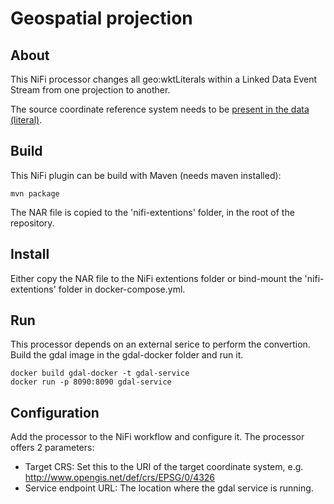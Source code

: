 # Geospatial projection

## About
This NiFi processor changes all geo:wktLiterals within a Linked Data Event Stream from one projection to another.

The source coordinate reference system needs to be [present in the data (literal)](https://opengeospatial.github.io/ogc-geosparql/geosparql11/spec.html#_rdfs_datatype_geowktliteral).

## Build
This NiFi plugin can be build with Maven (needs maven installed):
```
mvn package
```
The NAR file is copied to the 'nifi-extentions' folder, in the root of the repository.

## Install
Either copy the NAR file to the NiFi extentions folder or bind-mount the 'nifi-extentions' folder in docker-compose.yml.

## Run
This processor depends on an external serice to perform the convertion. Build the gdal image in the gdal-docker folder and run it.
```
docker build gdal-docker -t gdal-service
docker run -p 8090:8090 gdal-service
```

## Configuration
Add the processor to the NiFi workflow and configure it. The processor offers 2 parameters:

 - Target CRS: Set this to the URI of the target coordinate system, e.g. http://www.opengis.net/def/crs/EPSG/0/4326
 - Service endpoint URL: The location where the gdal service is running.

